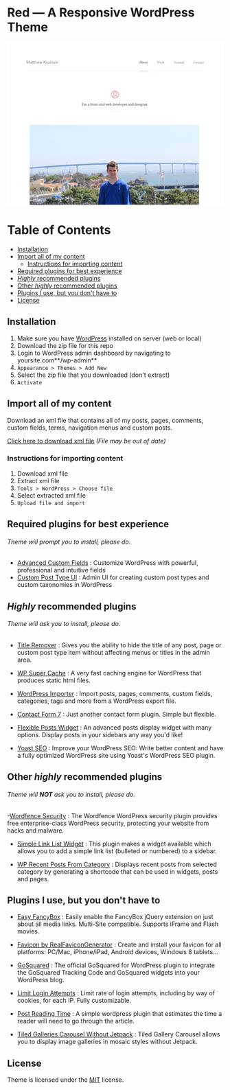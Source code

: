 # Red — A Responsive WordPress Theme

![](https://github.com/MatthewKosloski/red/blob/master/screenshot.png?raw=true)

# Table of Contents
- [Installation](https://github.com/MatthewKosloski/red#installation)
- [Import all of my content](https://github.com/MatthewKosloski/red#import-all-of-my-content)
  - [Instructions for importing content](https://github.com/MatthewKosloski/red#instructions-for-importing-content)
- [Required plugins for best experience](https://github.com/MatthewKosloski/red#required-plugins-for-best-experience)
- [*Highly* recommended plugins](https://github.com/MatthewKosloski/red#highly-recommended-plugins)
- [Other *highly* recommended plugins](https://github.com/MatthewKosloski/red#other-highly-recommended-plugins)
- [Plugins I use, but you don't have to](https://github.com/MatthewKosloski/red#plugins-i-use-but-you-dont-have-to)
- [License](https://github.com/MatthewKosloski/red#license)

## Installation
1. Make sure you have [WordPress](https://wordpress.org/download/) installed on server (web or local)
2. Download the zip file for this repo
3. Login to WordPress admin dashboard by navigating to yoursite.com**/wp-admin**
4. `Appearance > Themes > Add New`
5. Select the zip file that you downloaded (don't extract)
6. `Activate`

## Import all of my content
Download an xml file that contains all of my posts, pages, comments, custom fields, terms, navigation menus and custom posts.

[Click here to download xml file](http://cl.ly/1Q0L0S1z1k36) *(File may be out of date)*

### Instructions for importing content
1. Download xml file
2. Extract xml file
3. `Tools > WordPress > Choose file`
4. Select extracted xml file
5. `Upload file and import`

## Required plugins for best experience
###### Theme will prompt you to install, please do.
- [Advanced Custom Fields](https://wordpress.org/plugins/advanced-custom-fields/) : Customize WordPress with powerful, professional and intuitive fields
- [Custom Post Type UI](https://wordpress.org/plugins/custom-post-type-ui/) : Admin UI for creating custom post types and custom taxonomies in WordPress

## *Highly* recommended plugins
###### Theme will ask you to install, please do.
- [Title Remover](https://wordpress.org/plugins/title-remover/) : Gives you the ability to hide the title of any post, page or custom post type item without affecting menus or titles in the admin area.

- [WP Super Cache](https://wordpress.org/plugins/wp-super-cache/) : A very fast caching engine for WordPress that produces static html files.

- [WordPress Importer](https://wordpress.org/plugins/wordpress-importer/) : Import posts, pages, comments, custom fields, categories, tags and more from a WordPress export file.

- [Contact Form 7](https://wordpress.org/plugins/contact-form-7/) : Just another contact form plugin. Simple but flexible.

- [Flexible Posts Widget](https://wordpress.org/plugins/flexible-posts-widget/) : An advanced posts display widget with many options. Display posts in your sidebars any way you'd like!

- [Yoast SEO](https://wordpress.org/plugins/wordpress-seo/) : Improve your WordPress SEO: Write better content and have a fully optimized WordPress site using Yoast's WordPress SEO plugin.

## Other *highly* recommended plugins 
###### Theme will **NOT** ask you to install, please do.

-[Wordfence Security](https://wordpress.org/plugins/wordfence/) : The Wordfence WordPress security plugin provides free enterprise-class WordPress security, protecting your website from hacks and malware.

- [Simple Link List Widget](https://wordpress.org/plugins/simple-link-list-widget/) : This plugin makes a widget available which allows you to add a simple link list (bulleted or numbered) to a sidebar.

- [WP Recent Posts From Category](https://wordpress.org/plugins/wp-recent-posts-from-category/screenshots/) : Displays recent posts from selected category by generating a shortcode that can be used in widgets, posts and pages.

## Plugins I use, but you don't have to
- [Easy FancyBox](https://wordpress.org/plugins/easy-fancybox/) : Easily enable the FancyBox jQuery extension on just about all media links. Multi-Site compatible. Supports iFrame and Flash movies.

- [Favicon by RealFaviconGenerator](https://wordpress.org/plugins/favicon-by-realfavicongenerator/) : Create and install your favicon for all platforms: PC/Mac, iPhone/iPad, Android devices, Windows 8 tablets...

- [GoSquared](https://wordpress.org/plugins/gosquared-livestats/) : The official GoSquared for WordPress plugin to integrate the GoSquared Tracking Code and GoSquared widgets into your WordPress blog.

- [Limit Login Attempts](https://wordpress.org/plugins/limit-login-attempts/) : Limit rate of login attempts, including by way of cookies, for each IP. Fully customizable.

- [Post Reading Time](https://wordpress.org/plugins/post-reading-time/) : A simple wordpress plugin that estimates the time a reader will need to go through the article. 

- [Tiled Galleries Carousel Without Jetpack](https://wordpress.org/plugins/tiled-gallery-carousel-without-jetpack/) : Tiled Gallery Carousel allows you to display image galleries in mosaic styles without Jetpack.

## License
Theme is licensed under the [MIT](http://opensource.org/licenses/MIT) license.
